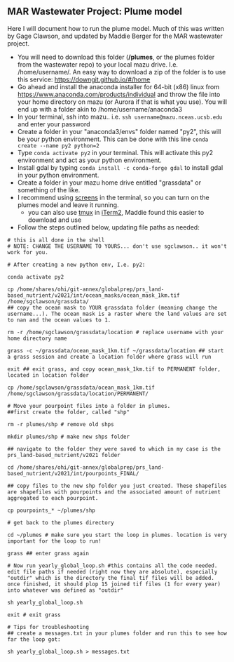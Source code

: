 ## MAR Wastewater Project: Plume model 

Here I will document how to run the plume model. Much of this was written by Gage Clawson, and updated by Maddie Berger for the MAR wastewater project.
 
 - You will need to download this folder (**/plumes**, or the plumes folder from the wastewater repo) to your local mazu drive. I.e. /home/username/. An easy way to download a zip of the folder is to use this service: https://downgit.github.io/#/home
 - Go ahead and install the anaconda installer for 64-bit (x86) linux from https://www.anaconda.com/products/individual and throw the file into your home directory on mazu (or Aurora if that is what you use). You will end up with a folder akin to /home/username/anaconda3
 - In your terminal, ssh into mazu.. i.e. `ssh username@mazu.nceas.ucsb.edu` and enter your password
 - Create a folder in your "anaconda3/envs" folder named "py2", this will be your python environment. This can be done with this line `conda create --name py2 python=2`
 - Type `conda activate py2` in your terminal. This will activate this py2 environment and act as your python environment. 
 - Install gdal by typing `conda install -c conda-forge gdal` to install gdal in your python environment. 
 - Create a folder in your mazu home drive entitled "grassdata" or something of the like.
 - I recommend using [screens](http://www.kinnetica.com/2011/05/29/using-screen-on-mac-os-x/) in the terminal, so you can turn on the plumes model and leave it running.
    + you can also use [tmux](https://www.hamvocke.com/blog/a-quick-and-easy-guide-to-tmux/) in [iTerm2](https://iterm2.com/), Maddie found this easier to download and use
 - Follow the steps outlined below, updating file paths as needed: 
 
 ```
# this is all done in the shell
# NOTE: CHANGE THE USERNAME TO YOURS... don't use sgclawson.. it won't work for you.

# After creating a new python env, I.e. py2: 

conda activate py2

cp /home/shares/ohi/git-annex/globalprep/prs_land-based_nutrient/v2021/int/ocean_masks/ocean_mask_1km.tif /home/sgclawson/grassdata/ 
## copy the ocean mask to YOUR grassdata folder (meaning change the username...). The ocean mask is a raster where the land values are set to nan and the ocean values to 1.

rm -r /home/sgclawson/grassdata/location # replace username with your home directory name

grass -c ~/grassdata/ocean_mask_1km.tif ~/grassdata/location ## start a grass session and create a location folder where grass will run 

exit ## exit grass, and copy ocean_mask_1km.tif to PERMANENT folder, located in location folder

cp /home/sgclawson/grassdata/ocean_mask_1km.tif /home/sgclawson/grassdata/location/PERMANENT/

# Move your pourpoint files into a folder in plumes. 
##first create the folder, called "shp" 

rm -r plumes/shp # remove old shps
 
mkdir plumes/shp # make new shps folder

## navigate to the folder they were saved to which in my case is the prs_land-based_nutrient/v2021 folder

cd /home/shares/ohi/git-annex/globalprep/prs_land-based_nutrient/v2021/int/pourpoints_FINAL/

## copy files to the new shp folder you just created. These shapefiles are shapefiles with pourpoints and the associated amount of nutrient aggregated to each pourpoint.

cp pourpoints_* ~/plumes/shp

# get back to the plumes directory

cd ~/plumes # make sure you start the loop in plumes. location is very important for the loop to run!

grass ## enter grass again

# Now run yearly_global_loop.sh #this contains all the code needed. edit file paths if needed (right now they are absolute), especially "outdir" which is the directory the final tif files will be added. once finished, it should plop 15 joined tif files (1 for every year) into whatever was defined as "outdir"

sh yearly_global_loop.sh

exit # exit grass

# Tips for troubleshooting
## create a messages.txt in your plumes folder and run this to see how far the loop got: 

sh yearly_global_loop.sh > messages.txt

```

